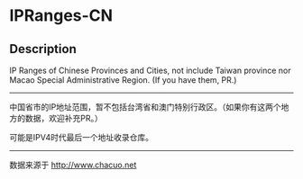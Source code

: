 # IPRanges-CN

## Description

IP Ranges of Chinese Provinces and Cities, not include Taiwan province nor Macao Special Administrative Region. (If you have them, PR.)

---

中国省市的IP地址范围，暂不包括台湾省和澳门特别行政区。（如果你有这两个地方的数据，欢迎补充PR。）

可能是IPV4时代最后一个地址收录仓库。

---

数据来源于 http://www.chacuo.net
